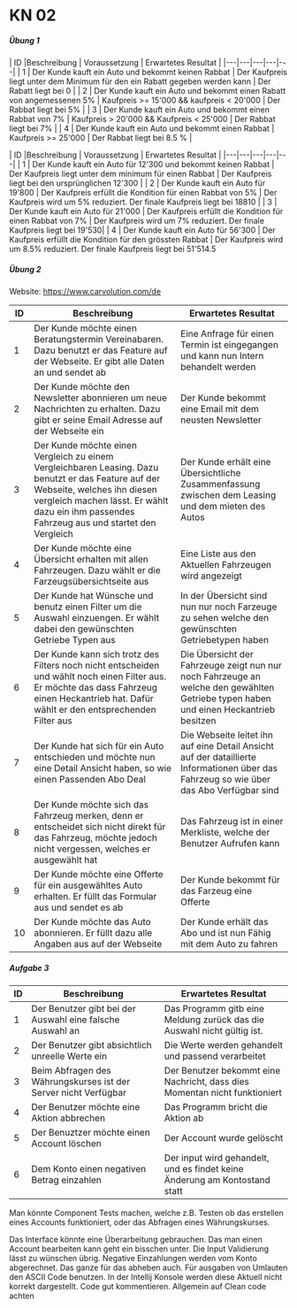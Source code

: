 # KN 02

##### Übung 1

| ID  |Beschreibung   | Voraussetzung | Erwartetes Resultat   |
|---|---|---|---|---|
| 1  | Der Kunde kauft ein Auto und bekommt keinen Rabbat  | Der Kaufpreis liegt unter dem Minimum für den ein Rabatt gegeben werden kann |  Der Rabatt liegt bei 0 |
| 2  | Der Kunde kauft ein Auto und bekommt einen Rabatt von angemessenen 5%  | Kaufpreis >= 15'000 && kaufpreis < 20'000  | Der Rabbat liegt bei 5%  |
| 3  | Der Kunde kauft ein Auto und bekommt einen Rabbat von 7% | Kaufpreis > 20'000 && Kaufpreis < 25'000 | Der Rabbat liegt bei 7%  |
| 4 | Der Kunde kauft ein Auto und bekommt einen Rabbat | Kaufpreis >= 25'000 | Der Rabbat liegt bei 8.5 % |


| ID  |Beschreibung   | Voraussetzung | Erwartetes Resultat   |
|---|---|---|---|---|
| 1 | Der Kunde kauft ein Auto für 12'300 und bekommt keinen Rabbat | Der Kaufpreis liegt unter dem minimum für einen Rabbat | Der Kaufpreis liegt bei den ursprünglichen 12'300 |
| 2 | Der Kunde kauft ein Auto für 19'800 | Der Kaufpreis erfüllt die Kondition für einen Rabbat von 5% | Der Kaufpreis wird um 5% reduziert. Der finale Kaufpreis liegt bei 18810 |
| 3 | Der Kunde kauft ein Auto für 21'000 | Der Kaufpreis erfüllt die Kondition für einen Rabbat von 7% | Der Kaufpreis wird um 7% reduziert. Der finale Kaufpreis liegt bei 19'530|
| 4 | Der Kunde kauft ein Auto für 56'300 | Der Kaufpreis erfüllt die Kondition für den grössten Rabbat | Der Kaufpreis wird um 8.5% reduziert. Der finale Kaufpreis liegt bei 51'514.5

##### Übung 2

Website: https://www.carvolution.com/de


| ID  |Beschreibung   | Erwartetes Resultat   |
|---|---|---|
| 1 | Der Kunde möchte einen Beratungstermin Vereinabaren. Dazu benutzt er das Feature auf der Webseite. Er gibt alle Daten an und sendet ab | Eine Anfrage für einen Termin ist eingegangen und kann nun Intern behandelt werden | 
| 2 | Der Kunde möchte den Newsletter abonnieren um neue Nachrichten zu erhalten. Dazu gibt er seine Email Adresse auf der Webseite ein | Der Kunde bekommt eine Email mit dem neusten Newsletter |
| 3 | Der Kunde möchte einen Vergleich zu einem Vergleichbaren Leasing. Dazu benutzt er das Feature auf der Webseite, welches ihn diesen vergleich machen lässt. Er wählt dazu ein ihm passendes Fahrzeug aus und startet den Vergleich | Der Kunde erhält eine Übersichtliche Zusammenfassung zwischen dem Leasing und dem mieten des Autos |
| 4 | Der Kunde möchte eine Übersicht erhalten mit allen Fahrzeugen. Dazu wählt er die Farzeugsübersichtseite aus | Eine Liste aus den Aktuellen Fahrzeugen wird angezeigt |
| 5 | Der Kunde hat Wünsche und benutz einen Filter um die Auswahl einzuengen. Er wählt dabei den gewünschten Getriebe Typen aus | In der Übersicht sind nun nur noch Farzeuge zu sehen welche den gewünschten Getriebetypen haben |
| 6 | Der Kunde kann sich trotz des Filters noch nicht entscheiden und wählt noch einen Filter aus. Er möchte das dass Fahrzeug einen Heckantrieb hat. Dafür wählt er den entsprechenden Filter aus | Die Übersicht der Fahrzeuge zeigt nun nur noch Fahrzeuge an welche den gewählten Getriebe typen haben und einen Heckantrieb besitzen |
| 7 | Der Kunde hat sich für ein Auto entschieden und möchte nun eine Detail Ansicht haben, so wie einen Passenden Abo Deal | Die Webseite leitet ihn auf eine Detail Ansicht auf der dataillierte Informationen über das Fahrzeug so wie über das Abo Verfügbar sind|
| 8 | Der Kunde möchte sich das Fahrzeug merken, denn er entscheidet sich nicht direkt für das Fahrzeug, möchte jedoch nicht vergessen, welches er ausgewählt hat | Das Fahrzeug ist in einer Merkliste, welche der Benutzer Aufrufen kann|
| 9 | Der Kunde möchte eine Offerte für ein ausgewähltes Auto erhalten. Er füllt das Formular aus und sendet es ab| Der Kunde bekommt für das Farzeug eine Offerte | 
| 10 | Der Kunde möchte das Auto abonnieren. Er füllt dazu alle Angaben aus auf der Webseite | Der Kunde erhält das Abo und ist nun Fähig mit dem Auto zu fahren | 

##### Aufgabe 3

| ID  |Beschreibung   | Erwartetes Resultat   |
|---|---|---|
| 1 | Der Benutzer gibt bei der Auswahl eine falsche Auswahl an | Das Programm gitb eine Meldung zurück das die Auswahl nicht gültig ist.
| 2 | Der Benutzer gibt absichtlich unreelle Werte ein | Die Werte werden gehandelt und passend verarbeitet |
| 3 | Beim Abfragen des Währungskurses ist der Server nicht Verfügbar | Der Benutzer bekommt eine Nachricht, dass dies Momentan nicht funktioniert | 
| 4 | Der Benutzer möchte eine Aktion abbrechen | Das Programm bricht die Aktion ab |
| 5 | Der Benuztzer möchte einen Account löschen | Der Account wurde gelöscht |
| 6 | Dem Konto einen negativen Betrag einzahlen | Der input wird gehandelt, und es findet keine Änderung am Kontostand statt |


Man könnte Component Tests machen, welche z.B. Testen ob das erstellen eines Accounts funktioniert, oder das Abfragen eines Währungskurses. 

Das Interface könnte eine Überarbeitung gebrauchen. Das man einen Account bearbeiten kann geht ein bisschen unter. 
Die Input Validierung lässt zu wünschen übrig. Negative Einzahlungen werden vom Konto abgerechnet. Das ganze für das abheben auch.
Für ausgaben von Umlauten den ASCII Code benutzen. In der Intellij Konsole werden diese Aktuell nicht korrekt dargestellt. 
Code gut kommentieren. Allgemein auf Clean code achten